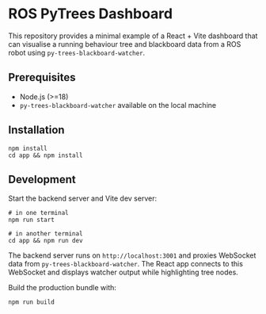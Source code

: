 # ROS PyTrees Dashboard

This repository provides a minimal example of a React + Vite dashboard that can visualise a running behaviour tree and blackboard data from a ROS robot using `py-trees-blackboard-watcher`.

## Prerequisites

- Node.js (>=18)
- `py-trees-blackboard-watcher` available on the local machine

## Installation

```
npm install
cd app && npm install
```

## Development

Start the backend server and Vite dev server:

```
# in one terminal
npm run start

# in another terminal
cd app && npm run dev
```

The backend server runs on `http://localhost:3001` and proxies WebSocket data from `py-trees-blackboard-watcher`.
The React app connects to this WebSocket and displays watcher output while highlighting tree nodes.

Build the production bundle with:

```
npm run build
```
